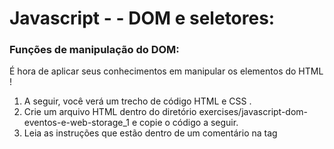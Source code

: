 # Javascript -  - DOM e seletores:
### Funções de manipulação do DOM:
É hora de aplicar seus conhecimentos em manipular os elementos do HTML !
1. A seguir, você verá um trecho de código HTML e CSS .
2. Crie um arquivo HTML dentro do diretório exercises/javascript-dom-eventos-e-web-storage_1 e copie o código a seguir.
3. Leia as instruções que estão dentro de um comentário na tag <script> .
4. Não se esqueça de fazer um commit a cada exercício!

(arquivo exercicio01.html)





